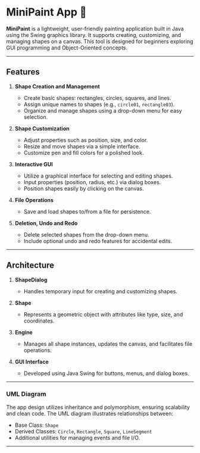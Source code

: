 # MiniPaint App 🎨

**MiniPaint** is a lightweight, user-friendly painting application built in Java using the Swing graphics library. It supports creating, customizing, and managing shapes on a canvas. This tool is designed for beginners exploring GUI programming and Object-Oriented concepts.

---

## Features

1. **Shape Creation and Management**
   - Create basic shapes: rectangles, circles, squares, and lines.
   - Assign unique names to shapes (e.g., `circle01`, `rectangle03`).
   - Organize and manage shapes using a drop-down menu for easy selection.

2. **Shape Customization**
   - Adjust properties such as position, size, and color.
   - Resize and move shapes via a simple interface.
   - Customize pen and fill colors for a polished look.

3. **Interactive GUI**
   - Utilize a graphical interface for selecting and editing shapes.
   - Input properties (position, radius, etc.) via dialog boxes.
   - Position shapes easily by clicking on the canvas.


4. **File Operations**
   - Save and load shapes to/from a file for persistence.

5. **Deletion, Undo and Redo**
   - Delete selected shapes from the drop-down menu.
   - Include optional undo and redo features for accidental edits.

---

## Architecture

1. **ShapeDialog**
   - Handles temporary input for creating and customizing shapes.

2. **Shape**
   - Represents a geometric object with attributes like type, size, and coordinates.

3. **Engine**
   - Manages all shape instances, updates the canvas, and facilitates file operations.

4. **GUI Interface**
   - Developed using Java Swing for buttons, menus, and dialog boxes.

---

### UML Diagram

The app design utilizes inheritance and polymorphism, ensuring scalability and clean code. The UML diagram illustrates relationships between:
- Base Class: `Shape`
- Derived Classes: `Circle`, `Rectangle`, `Square`, `LineSegment`
- Additional utilities for managing events and file I/O.

---
